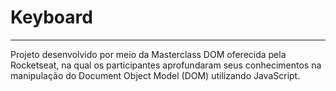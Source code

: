 # Keyboard
---
Projeto desenvolvido por meio da Masterclass DOM oferecida pela Rocketseat, na qual os participantes aprofundaram seus conhecimentos na manipulação do Document Object Model (DOM) utilizando JavaScript.
